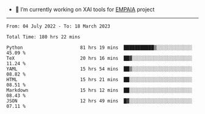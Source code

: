 - 🔭 I’m currently working on XAI tools for [EMPAIA](https://en.empaia.org/) project

---

<!--START_SECTION:waka-->

```text
From: 04 July 2022 - To: 18 March 2023

Total Time: 180 hrs 22 mins

Python                     81 hrs 19 mins  ███████████▒░░░░░░░░░░░░░   45.09 %
TeX                        20 hrs 16 mins  ██▓░░░░░░░░░░░░░░░░░░░░░░   11.24 %
YAML                       15 hrs 54 mins  ██▒░░░░░░░░░░░░░░░░░░░░░░   08.82 %
HTML                       15 hrs 21 mins  ██░░░░░░░░░░░░░░░░░░░░░░░   08.51 %
Markdown                   15 hrs 12 mins  ██░░░░░░░░░░░░░░░░░░░░░░░   08.43 %
JSON                       12 hrs 49 mins  █▓░░░░░░░░░░░░░░░░░░░░░░░   07.11 %
```

<!--END_SECTION:waka-->

